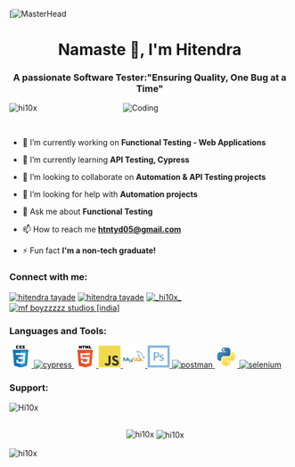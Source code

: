 [![MasterHead](https://developers.giphy.com/branch/master/static/api-512d36c09662682717108a38bbb5c57d.gif)

<h1 align="center">Namaste 🙏, I'm Hitendra</h1>
<h3 align="center">A passionate Software Tester:"Ensuring Quality, One Bug at a Time"</h3>
<img align="right" alt="Coding" width="300" src="https://cdn.dribbble.com/users/214929/screenshots/4366947/media/ad7632627df868ba4c04668d7c96266e.gif">

<p align="left"> <img src="https://komarev.com/ghpvc/?username=hi10x&label=Profile%20views&color=0e75b6&style=flat" alt="hi10x" /> </p>

<p align="left"> <a href="https://twitter.com/" target="blank"><img src="https://img.shields.io/twitter/follow/?logo=twitter&style=for-the-badge" alt="" /></a> </p>

- 🔭 I’m currently working on **Functional Testing - Web Applications**

- 🌱 I’m currently learning **API Testing, Cypress**

- 👯 I’m looking to collaborate on **Automation & API Testing projects**

- 🤝 I’m looking for help with **Automation projects**

- 💬 Ask me about **Functional Testing**

- 📫 How to reach me **htntyd05@gmail.com**

- ⚡ Fun fact **I'm a non-tech graduate!**

<h3 align="left">Connect with me:</h3>
<p align="left">
<a href="https://linkedin.com/in/hitendra tayade" target="blank"><img align="center" src="https://raw.githubusercontent.com/rahuldkjain/github-profile-readme-generator/master/src/images/icons/Social/linked-in-alt.svg" alt="hitendra tayade" height="30" width="40" /></a>
<a href="https://fb.com/hitendra tayade" target="blank"><img align="center" src="https://raw.githubusercontent.com/rahuldkjain/github-profile-readme-generator/master/src/images/icons/Social/facebook.svg" alt="hitendra tayade" height="30" width="40" /></a>
<a href="https://instagram.com/_hi10x_" target="blank"><img align="center" src="https://raw.githubusercontent.com/rahuldkjain/github-profile-readme-generator/master/src/images/icons/Social/instagram.svg" alt="_hi10x_" height="30" width="40" /></a>
<a href="https://www.youtube.com/c/mf boyzzzzz studios [india]" target="blank"><img align="center" src="https://raw.githubusercontent.com/rahuldkjain/github-profile-readme-generator/master/src/images/icons/Social/youtube.svg" alt="mf boyzzzzz studios [india]" height="30" width="40" /></a>
</p>

<h3 align="left">Languages and Tools:</h3>
<p align="left"> <a href="https://www.w3schools.com/css/" target="_blank" rel="noreferrer"> <img src="https://raw.githubusercontent.com/devicons/devicon/master/icons/css3/css3-original-wordmark.svg" alt="css3" width="40" height="40"/> </a> <a href="https://www.cypress.io" target="_blank" rel="noreferrer"> <img src="https://raw.githubusercontent.com/simple-icons/simple-icons/6e46ec1fc23b60c8fd0d2f2ff46db82e16dbd75f/icons/cypress.svg" alt="cypress" width="40" height="40"/> </a> <a href="https://www.w3.org/html/" target="_blank" rel="noreferrer"> <img src="https://raw.githubusercontent.com/devicons/devicon/master/icons/html5/html5-original-wordmark.svg" alt="html5" width="40" height="40"/> </a> <a href="https://developer.mozilla.org/en-US/docs/Web/JavaScript" target="_blank" rel="noreferrer"> <img src="https://raw.githubusercontent.com/devicons/devicon/master/icons/javascript/javascript-original.svg" alt="javascript" width="40" height="40"/> </a> <a href="https://www.mysql.com/" target="_blank" rel="noreferrer"> <img src="https://raw.githubusercontent.com/devicons/devicon/master/icons/mysql/mysql-original-wordmark.svg" alt="mysql" width="40" height="40"/> </a> <a href="https://www.photoshop.com/en" target="_blank" rel="noreferrer"> <img src="https://raw.githubusercontent.com/devicons/devicon/master/icons/photoshop/photoshop-line.svg" alt="photoshop" width="40" height="40"/> </a> <a href="https://postman.com" target="_blank" rel="noreferrer"> <img src="https://www.vectorlogo.zone/logos/getpostman/getpostman-icon.svg" alt="postman" width="40" height="40"/> </a> <a href="https://www.python.org" target="_blank" rel="noreferrer"> <img src="https://raw.githubusercontent.com/devicons/devicon/master/icons/python/python-original.svg" alt="python" width="40" height="40"/> </a> <a href="https://www.selenium.dev" target="_blank" rel="noreferrer"> <img src="https://raw.githubusercontent.com/detain/svg-logos/780f25886640cef088af994181646db2f6b1a3f8/svg/selenium-logo.svg" alt="selenium" width="40" height="40"/> </a> </p>

<h3 align="left">Support:</h3>
<p><a href="https://www.buymeacoffee.com/Hi10x"> <img align="left" src="https://cdn.buymeacoffee.com/buttons/v2/default-yellow.png" height="50" width="210" alt="Hi10x" /></a></p><br><br>

<p><img align="left" src="https://github-readme-stats.vercel.app/api/top-langs?username=hi10x&show_icons=true&locale=en&layout=compact" alt="hi10x" /></p>

<p>&nbsp;<img align="center" src="https://github-readme-stats.vercel.app/api?username=hi10x&show_icons=true&locale=en" alt="hi10x" /></p>

<p><img align="center" src="https://github-readme-streak-stats.herokuapp.com/?user=hi10x&" alt="hi10x" /></p>
